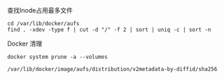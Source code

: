 查找Inode占用最多文件
```shell
cd /var/lib/docker/aufs
find . -xdev -type f | cut -d "/" -f 2 | sort | uniq -c | sort -n
```


Docker 清理
```shell
docker system prune -a --volumes
```

```
/var/lib/docker/image/aufs/distribution/v2metadata-by-diffid/sha256
```